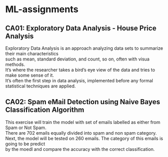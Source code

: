 # ML-assignments

## CA01: Exploratory Data Analysis - House Price Analysis
Exploratory Data Analysis is an approach analyzing data sets to summarize their main characteristics \
such as mean, standard deviation, and count, so on, often with visua methods. \
It’s where the researcher takes a bird’s eye view of the data and tries to make some sense of it. \
It’s often the first step in data analysis, implemented before any formal statistical techniques are applied.

## CA02: Spam eMail Detection using Naive Bayes Classification Algorithm
This exercise will train the model with set of emails labelled as either from Spam or Not Spam. \
There are 702 emails equally divided into spam and non spam category. \
Next, the model will be tested on 260 emails. The category of this emails is going to be predict \
by the moedl and compare the accuracy with the correct classification. 

